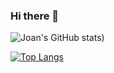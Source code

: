 ### Hi there 👋

![Joan's GitHub stats](https://github-readme-stats.vercel.app/api?username=JE300&count_private=true_icons=true&theme=radical))

[![Top Langs](https://github-readme-stats.vercel.app/api/top-langs/?username=JE300)](https://github.com/JE300/github-readme-stats)




<!--
**JE300/JE300** is a ✨ _special_ ✨ repository because its `README.md` (this file) appears on your GitHub profile.

Here are some ideas to get you started:

- 🔭 I’m currently working on ...
- 🌱 I’m currently learning ...
- 👯 I’m looking to collaborate on ...
- 🤔 I’m looking for help with ...
- 💬 Ask me about ...
- 📫 How to reach me: ...
- 😄 Pronouns: ...
- ⚡ Fun fact: ...
-->
